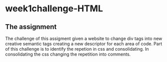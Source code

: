 # week1challenge-HTML

## The assignment
The challenge of this assigment given a website to change div tags into new creative semantic tags creating a new descriptor for each area of code. Part of this challenge is to identify the repetion in css and consolidating. In consolidating the css changing the repetition into comments.